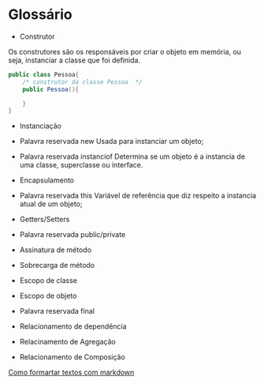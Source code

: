 # Glossário

* Construtor

Os construtores são os responsáveis por criar o objeto em memória, ou seja, instanciar a classe que foi definida.
```Java
public class Pessoa{
	/* construtor da classe Pessoa  */
	public Pessoa(){

	}
}
```

* Instanciação

* Palavra reservada new
 Usada para instanciar um objeto;

* Palavra reservada instanciof
Determina se um objeto é a instancia de uma classe, superclasse ou interface.

* Encapsulamento

* Palavra reservada this
Variável de referência que diz respeito a instancia atual de um objeto;
* Getters/Setters

* Palavra reservada public/private

* Assinatura de método

* Sobrecarga de método

* Escopo de classe

* Escopo de objeto

* Palavra reservada final

* Relacionamento de dependência

* Relacinamento de Agregação

* Relacionamento de Composição

[Como formartar textos com markdown](https://github.com/adam-p/markdown-here/wiki/Markdown-Cheatsheet)
